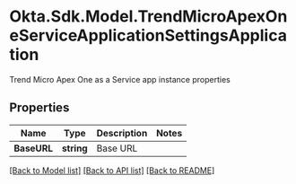 # Okta.Sdk.Model.TrendMicroApexOneServiceApplicationSettingsApplication
Trend Micro Apex One as a Service app instance properties

## Properties

Name | Type | Description | Notes
------------ | ------------- | ------------- | -------------
**BaseURL** | **string** | Base URL | 

[[Back to Model list]](../README.md#documentation-for-models) [[Back to API list]](../README.md#documentation-for-api-endpoints) [[Back to README]](../README.md)

